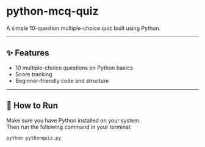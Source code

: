 # python-mcq-quiz

A simple 10-question multiple-choice quiz built using Python.

---

## ✨ Features

- 10 multiple-choice questions on Python basics  
- Score tracking  
- Beginner-friendly code and structure

---

## 🚀 How to Run

Make sure you have Python installed on your system.  
Then run the following command in your terminal:

```bash
python pythonquiz.py
